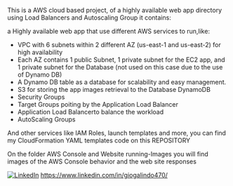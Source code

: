 This is a AWS cloud based project, of a highly available web app directory using Load Balancers and Autoscaling Group it contains:

a Highly available web app that use different AWS services to run,like:
- VPC with 6 subnets within 2 different AZ (us-east-1 and us-east-2) for high availability
- Each AZ contains 1 public Subnet, 1 private subnet for the EC2 app, and 1 private subnet for the Database (not used on this case due to the use of Dynamo DB)
- A Dynamo DB table as a database for scalability and easy management.
- S3 for storing the app images retrieval to the Database DynamoDB
- Security Groups
- Target Groups poiting by the Application Load Balancer
- Application Load Balancerto balance the workload
- AutoScaling Groups

And other services like IAM Roles, launch templates and more, you can find my CloudFormation YAML templates code on this REPOSITORY

On the folder AWS Console and Website running-Images you will find images of the AWS Console behavior and the web site responses

[![LinkedIn](https://www.linkedin.com/in/giogalindo470/)](Tu-URL-de-LinkedIn)
https://www.linkedin.com/in/giogalindo470/

